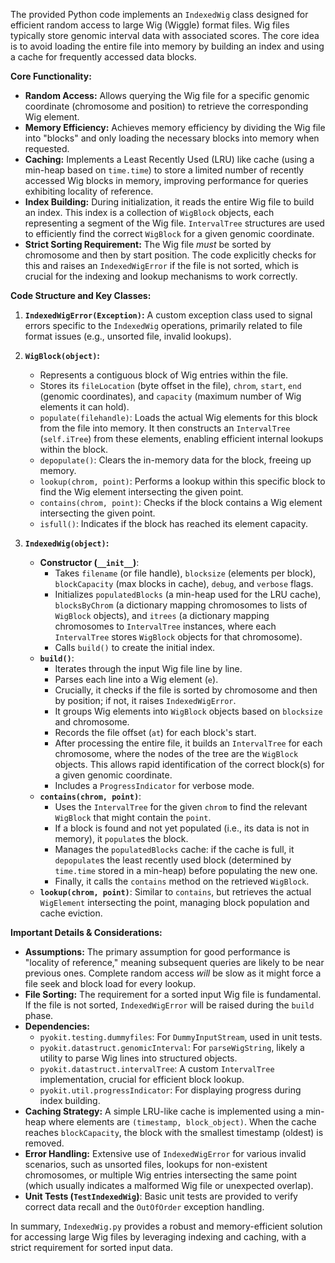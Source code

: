 The provided Python code implements an `IndexedWig` class designed for efficient random access to large Wig (Wiggle) format files. Wig files typically store genomic interval data with associated scores. The core idea is to avoid loading the entire file into memory by building an index and using a cache for frequently accessed data blocks.

**Core Functionality:**

*   **Random Access:** Allows querying the Wig file for a specific genomic coordinate (chromosome and position) to retrieve the corresponding Wig element.
*   **Memory Efficiency:** Achieves memory efficiency by dividing the Wig file into "blocks" and only loading the necessary blocks into memory when requested.
*   **Caching:** Implements a Least Recently Used (LRU) like cache (using a min-heap based on `time.time`) to store a limited number of recently accessed Wig blocks in memory, improving performance for queries exhibiting locality of reference.
*   **Index Building:** During initialization, it reads the entire Wig file to build an index. This index is a collection of `WigBlock` objects, each representing a segment of the Wig file. `IntervalTree` structures are used to efficiently find the correct `WigBlock` for a given genomic coordinate.
*   **Strict Sorting Requirement:** The Wig file *must* be sorted by chromosome and then by start position. The code explicitly checks for this and raises an `IndexedWigError` if the file is not sorted, which is crucial for the indexing and lookup mechanisms to work correctly.

**Code Structure and Key Classes:**

1.  **`IndexedWigError(Exception)`:** A custom exception class used to signal errors specific to the `IndexedWig` operations, primarily related to file format issues (e.g., unsorted file, invalid lookups).

2.  **`WigBlock(object)`:**
    *   Represents a contiguous block of Wig entries within the file.
    *   Stores its `fileLocation` (byte offset in the file), `chrom`, `start`, `end` (genomic coordinates), and `capacity` (maximum number of Wig elements it can hold).
    *   `populate(filehandle)`: Loads the actual Wig elements for this block from the file into memory. It then constructs an `IntervalTree` (`self.iTree`) from these elements, enabling efficient internal lookups within the block.
    *   `depopulate()`: Clears the in-memory data for the block, freeing up memory.
    *   `lookup(chrom, point)`: Performs a lookup within this specific block to find the Wig element intersecting the given point.
    *   `contains(chrom, point)`: Checks if the block contains a Wig element intersecting the given point.
    *   `isfull()`: Indicates if the block has reached its element capacity.

3.  **`IndexedWig(object)`:**
    *   **Constructor (`__init__`)**:
        *   Takes `filename` (or file handle), `blocksize` (elements per block), `blockCapacity` (max blocks in cache), `debug`, and `verbose` flags.
        *   Initializes `populatedBlocks` (a min-heap used for the LRU cache), `blocksByChrom` (a dictionary mapping chromosomes to lists of `WigBlock` objects), and `itrees` (a dictionary mapping chromosomes to `IntervalTree` instances, where each `IntervalTree` stores `WigBlock` objects for that chromosome).
        *   Calls `build()` to create the initial index.
    *   **`build()`**:
        *   Iterates through the input Wig file line by line.
        *   Parses each line into a Wig element (`e`).
        *   Crucially, it checks if the file is sorted by chromosome and then by position; if not, it raises `IndexedWigError`.
        *   It groups Wig elements into `WigBlock` objects based on `blocksize` and chromosome.
        *   Records the file offset (`at`) for each block's start.
        *   After processing the entire file, it builds an `IntervalTree` for each chromosome, where the nodes of the tree are the `WigBlock` objects. This allows rapid identification of the correct block(s) for a given genomic coordinate.
        *   Includes a `ProgressIndicator` for verbose mode.
    *   **`contains(chrom, point)`**:
        *   Uses the `IntervalTree` for the given `chrom` to find the relevant `WigBlock` that might contain the `point`.
        *   If a block is found and not yet populated (i.e., its data is not in memory), it `populate`s the block.
        *   Manages the `populatedBlocks` cache: if the cache is full, it `depopulate`s the least recently used block (determined by `time.time` stored in a min-heap) before populating the new one.
        *   Finally, it calls the `contains` method on the retrieved `WigBlock`.
    *   **`lookup(chrom, point)`**: Similar to `contains`, but retrieves the actual `WigElement` intersecting the point, managing block population and cache eviction.

**Important Details & Considerations:**

*   **Assumptions:** The primary assumption for good performance is "locality of reference," meaning subsequent queries are likely to be near previous ones. Complete random access *will* be slow as it might force a file seek and block load for every lookup.
*   **File Sorting:** The requirement for a sorted input Wig file is fundamental. If the file is not sorted, `IndexedWigError` will be raised during the `build` phase.
*   **Dependencies:**
    *   `pyokit.testing.dummyfiles`: For `DummyInputStream`, used in unit tests.
    *   `pyokit.datastruct.genomicInterval`: For `parseWigString`, likely a utility to parse Wig lines into structured objects.
    *   `pyokit.datastruct.intervalTree`: A custom `IntervalTree` implementation, crucial for efficient block lookup.
    *   `pyokit.util.progressIndicator`: For displaying progress during index building.
*   **Caching Strategy:** A simple LRU-like cache is implemented using a min-heap where elements are `(timestamp, block_object)`. When the cache reaches `blockCapacity`, the block with the smallest timestamp (oldest) is removed.
*   **Error Handling:** Extensive use of `IndexedWigError` for various invalid scenarios, such as unsorted files, lookups for non-existent chromosomes, or multiple Wig entries intersecting the same point (which usually indicates a malformed Wig file or unexpected overlap).
*   **Unit Tests (`TestIndexedWig`)**: Basic unit tests are provided to verify correct data recall and the `OutOfOrder` exception handling.

In summary, `IndexedWig.py` provides a robust and memory-efficient solution for accessing large Wig files by leveraging indexing and caching, with a strict requirement for sorted input data.